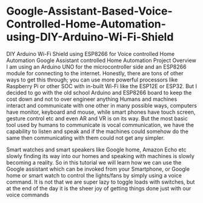# Google-Assistant-Based-Voice-Controlled-Home-Automation-using-DIY-Arduino-Wi-Fi-Shield
DIY Arduino Wi-Fi Shield using ESP8266 for Voice controlled Home Automation
Google Assistant controlled Home Automation Project Overview 
I am using an Arduino UNO for the microcontroller side and an ESP8266 module for connecting to the internet. Honestly, there are tons of other ways to get this through; you can use more powerful processors like Raspberry Pi or other SOC with in-built Wi-Fi like the ESP12E or ESP32. But I decided to go with the old school Arduino and ESP8266 board to keep the cost down and not to over engineer anything
Humans and machines interact and communicate with one other in many possible ways, computers have monitor, keyboard and mouse, while smart phones have touch screen, gesture control etc and even AR and VR is on its way. But the most basic tool used by humans to communicate is vocal communication, we have the capability to listen and speak and if the machines could somehow do the same then communicating with them could not get any simpler.

Smart watches and smart speakers like Google home, Amazon Echo etc slowly finding its way into our homes and speaking with machines is slowly becoming a reality. So in this tutorial we will learn how we can use the Google assistant which can be invoked from your Smartphone, or Google home or smart watch to control the lights/fans by simply using a voice command. It is not that we are super lazy to toggle loads with switches, but at the end of the day it is the sheer joy of getting things done just with our voice commands
